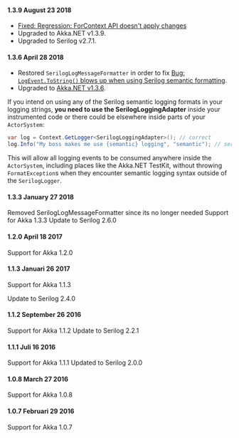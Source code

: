 #### 1.3.9 August 23 2018 ####
* [Fixed: Regression: ForContext API doesn't apply changes](https://github.com/akkadotnet/Akka.Logger.Serilog/issues/51)
* Upgraded to Akka.NET v1.3.9.
* Upgraded to Serilog v2.7.1.

#### 1.3.6 April 28 2018 ####
* Restored `SerilogLogMessageFormatter` in order to fix [Bug: `LogEvent.ToString()` blows up when using Serilog semantic formatting](https://github.com/akkadotnet/Akka.Logger.Serilog/issues/43). 
* Upgraded to [Akka.NET v1.3.6](https://github.com/akkadotnet/akka.net/releases/tag/v1.3.6).

If you intend on using any of the Serilog semantic logging formats in your logging strings, __you need to use the SerilogLoggingAdapter__ inside your instrumented code or there could be elsewhere inside parts of your `ActorSystem`:

```csharp
var log = Context.GetLogger<SerilogLoggingAdapter>(); // correct
log.Info("My boss makes me use {semantic} logging", "semantic"); // serilog semantic logging format
```

This will allow all logging events to be consumed anywhere inside the `ActorSystem`, including places like the Akka.NET TestKit, without throwing `FormatException`s when they encounter semantic logging syntax outside of the `SerilogLogger`.

#### 1.3.3 January 27 2018 ####

Removed SerilogLogMessageFormatter since its no longer needed
Support for Akka 1.3.3
Update to Serilog 2.6.0

#### 1.2.0 April 18 2017 ####

Support for Akka 1.2.0

#### 1.1.3 Januari 26 2017 ####

Support for Akka 1.1.3

Update to Serilog 2.4.0

#### 1.1.2 September 26 2016 ####

Support for Akka 1.1.2
Update to Serilog 2.2.1

#### 1.1.1 Juli 16 2016 ####

Support for Akka 1.1.1
Updated to Serilog 2.0.0

#### 1.0.8 March 27 2016 ####

Support for Akka 1.0.8

#### 1.0.7 Februari 29 2016 ####

Support for Akka 1.0.7